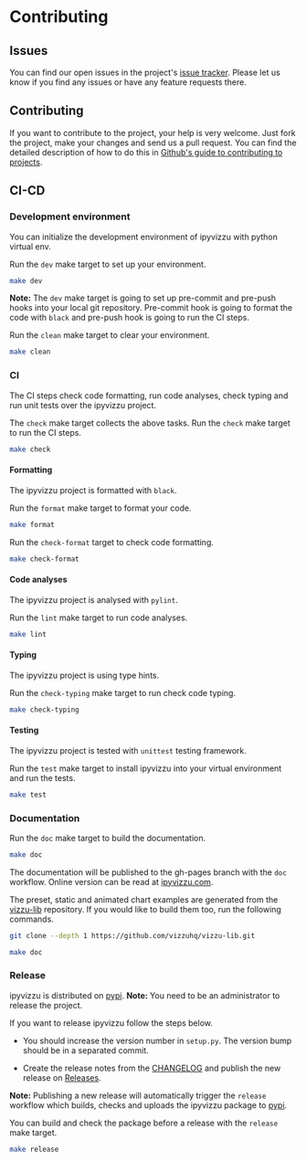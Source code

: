 # Contributing

## Issues

You can find our open issues in the project's
[issue tracker](https://github.com/vizzuhq/ipyvizzu/issues). Please let us know
if you find any issues or have any feature requests there.

## Contributing

If you want to contribute to the project, your help is very welcome. Just fork
the project, make your changes and send us a pull request. You can find the
detailed description of how to do this in
[Github's guide to contributing to projects](https://docs.github.com/en/get-started/quickstart/contributing-to-projects).

## CI-CD

### Development environment

You can initialize the development environment of ipyvizzu with python virtual
env.

Run the `dev` make target to set up your environment.

```sh
make dev
```

**Note:** The `dev` make target is going to set up pre-commit and pre-push hooks
into your local git repository. Pre-commit hook is going to format the code with
`black` and pre-push hook is going to run the CI steps.

Run the `clean` make target to clear your environment.

```sh
make clean
```

### CI

The CI steps check code formatting, run code analyses, check typing and run unit
tests over the ipyvizzu project.

The `check` make target collects the above tasks. Run the `check` make target to
run the CI steps.

```sh
make check
```

#### Formatting

The ipyvizzu project is formatted with `black`.

Run the `format` make target to format your code.

```sh
make format
```

Run the `check-format` target to check code formatting.

```sh
make check-format
```

#### Code analyses

The ipyvizzu project is analysed with `pylint`.

Run the `lint` make target to run code analyses.

```sh
make lint
```

#### Typing

The ipyvizzu project is using type hints.

Run the `check-typing` make target to run check code typing.

```sh
make check-typing
```

#### Testing

The ipyvizzu project is tested with `unittest` testing framework.

Run the `test` make target to install ipyvizzu into your virtual environment and
run the tests.

```sh
make test
```

### Documentation

Run the `doc` make target to build the documentation.

```sh
make doc
```

The documentation will be published to the gh-pages branch with the `doc`
workflow. Online version can be read at
[ipyvizzu.com](https://ipyvizzu.vizzuhq.com).

The preset, static and animated chart examples are generated from the
[vizzu-lib](https://github.com/vizzuhq/vizzu-lib) repository. If you would like
to build them too, run the following commands.

```sh
git clone --depth 1 https://github.com/vizzuhq/vizzu-lib.git

make doc
```

### Release

ipyvizzu is distributed on [pypi](https://pypi.org/project/ipyvizzu). **Note:**
You need to be an administrator to release the project.

If you want to release ipyvizzu follow the steps below.

- You should increase the version number in `setup.py`. The version bump should
  be in a separated commit.

- Create the release notes from the
  [CHANGELOG](https://ipyvizzu.vizzuhq.com/latest/CHANGELOG/) and publish the
  new release on [Releases](https://github.com/vizzuhq/ipyvizzu/releases).

**Note:** Publishing a new release will automatically trigger the `release`
workflow which builds, checks and uploads the ipyvizzu package to
[pypi](https://pypi.org/project/ipyvizzu).

You can build and check the package before a release with the `release` make
target.

```sh
make release
```
